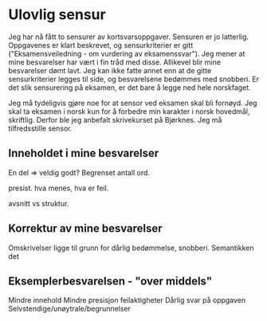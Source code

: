 Ulovlig sensur
============


Jeg har nå fått to sensurer av kortsvarsoppgaver. Sensuren er jo latterlig. Oppgavenes er klart beskrevet, og sensurkriterier er gitt ("Eksamensveiledning - om vurdering av eksamenssvar"). Jeg mener at mine besvarelser har vært i fin tråd med disse. Allikevel blir mine besvarelser dømt lavt. Jeg kan ikke fatte annet enn at de gitte sensurkriterier legges til side, og besvarelsene bedømmes med snobberi. Er det slik sensurering på eksamen, er det bare å legge ned hele norskfaget.


Jeg må tydeligvis gjøre noe for at sensor ved eksamen skal bli fornøyd.
Jeg skal ta eksamen i norsk kun for å forbedre min karakter i norsk hovedmål, skriftlig. Derfor ble jeg anbefalt skrivekurset på Bjørknes. Jeg må tilfredsstille sensor.

Inneholdet i mine besvarelser
-----------------

En del => veldig godt? Begrenset antall ord.

presist. hva menes, hva er feil.

avsnitt vs struktur.

Korrektur av mine besvarelser
-----------------------

Omskrivelser ligge til grunn for dårlig bedømmelse, snobberi. Semantikken det 


Eksemplerbesvarelsen - "over middels"
----------------------

Mindre innehold
Mindre presisjon
feilaktigheter
Dårlig svar på oppgaven
Selvstendige/unøytrale/begrunnelser


